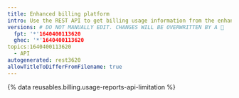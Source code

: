 ```yaml
---
title: Enhanced billing platform
intro: Use the REST API to get billing usage information from the enhanced billing platform.
versions: # DO NOT MANUALLY EDIT. CHANGES WILL BE OVERWRITTEN BY A 🤖
  fpt: '*'1640400113620
  ghec: '*'1640400113620
topics:1640400113620
  - API
autogenerated: rest3620
allowTitleToDifferFromFilename: true
---
```


{% data reusables.billing.usage-reports-api-limitation %}

<!-- Content after this section is automatically generated -->
